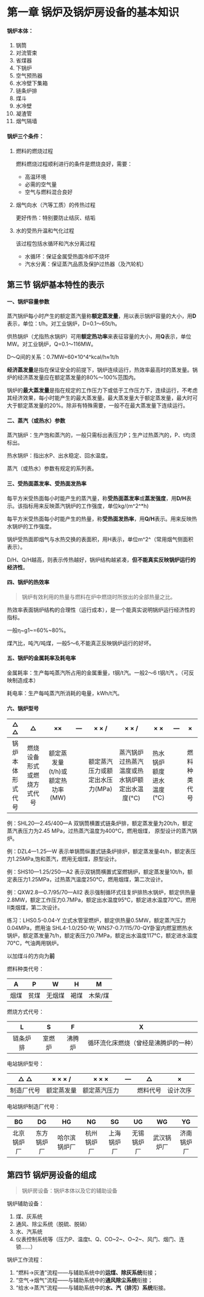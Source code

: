 # 第一章 锅炉及锅炉房设备的基本知识

#### 锅炉本体：

1. 锅筒
2. 对流管束
3. 省煤器
4. 下锅炉
5. 空气预热器
6. 水冷壁下集箱
7. 链条炉排
8. 煤斗
9. 水冷壁
10. 凝渣管
11. 烟气隔墙

#### 锅炉三个条件：

1. 燃料的燃烧过程

   燃料燃烧过程顺利进行的条件是燃烧良好，需要：

   * 高温环境
   * 必需的空气量
   * 空气与燃料混合良好

2. 烟气向水（汽等工质）的传热过程

   更好传热：特别要防止结灰、结垢

3. 水的受热升温和气化过程

   该过程包括水循环和汽水分离过程

   * 水循环：保证金属受热面冷却不烧坏
   * 汽水分离：保证蒸汽品质及保护过热器（及汽轮机）

## 第三节 锅炉基本特性的表示

#### 一、锅炉容量参数

蒸汽锅炉每小时产生的额定蒸汽量称**额定蒸发量**，用以表示锅炉容量的大小，用**D**表示，单位：t/h。对工业锅炉，D=0.1～65t/h。

供热锅炉（尤指热水锅炉）可用**额定热功率**来表征容量的大小，用**Q**表示，单位MW。对工业锅炉，Q=0.1～116MW。

D～Q间的关系：0.7MW=60&times;10^4^kcal/h&approx;1t/h

**经济蒸发量**是指在保证安全的前提下，锅炉连续运行，热效率最高时的蒸发量。锅炉的经济蒸发量应在额定蒸发量的80%～100%范围内。

锅炉的**最大蒸发量**是指在规定的工作压力下或低于工作压力下，连续运行，不考虑其经济效果，每小时能产生的最大蒸发量。最大蒸发量大于额定蒸发量，最大时可大于额定蒸发量的20%。除非有特殊需要，一般不在最大蒸发量下连续运行。

#### 二、蒸汽（或热水）参数

蒸汽锅炉：生产饱和蒸汽的，一般只需标出表压力P；生产过热蒸汽的，P、t均须标出。

热水锅炉：指出水P、出水稳定、回水温度。

蒸汽（或热水）参数有规定的系列表。

#### 三、受热面蒸发率、受热面发热率

每平方米受热面每小时能产生的蒸汽量，称**受热面蒸发率**或**蒸发强度**，用**D/H**表示。该指标用来反映蒸汽锅炉的工作强度，单位kg/(m^2^*h)

每平方米受热面每小时能产生的热量，称**受热面发热率**，用**Q/H**表示。用来反映热水锅炉的工作强度。

锅炉受热面即烟气与水热交换的表面积，用H表示，单位m^2^（常用烟气侧面积表示）。

D/H、Q/H越高，则表示传热越好，锅炉结构越紧凑，**但不能真实反映锅炉运行的经济性**。

#### 四、锅炉的热效率

> 锅炉有效利用的热量与燃料在炉中燃烧时所放出的全部热量之比。

热效率表面锅炉结构的合理性（运行成本），是一个能真实说明锅炉运行经济性的指标。

一般&eta;~g1~=60%~80%。

煤汽比，吨汽/吨煤，一般5～6,不能真正反映锅炉运行的好坏。

#### 五、锅炉的金属耗率及耗电率

金属耗率：生产每吨蒸汽所占用的金属重量，t钢/t汽。一般2～6 t钢/t汽 。（可反映制造成本）

耗电率：生产每吨蒸汽所消耗的电量，kWh/t汽。

#### 六、锅炉型号

|       △ △        |             △              |               ××                |  —   |              × × /              |                     × × /                      |           × ×            |  —   |      ×       |
| :--------------: | :------------------------: | :-----------------------------: | :--: | :-----------------------------: | :--------------------------------------------: | :----------------------: | :--: | :----------: |
| 锅炉本体形式代号 | 燃烧设备形式或燃烧方式代号 | 额定蒸发量(t/h)或额定热功率(MW) |      | 额定蒸汽压力或额定出水压力(MPa) | 蒸汽锅炉过热蒸汽温度或热水锅炉额定出水温度(°C) | 热水锅炉额度进水温度(°C) |      | 燃料种类代号 |

例：SHL20—2.45/400—A
双锅筒横置式链条炉排，额定蒸发量为20t/h，额定蒸汽表压力为2.45 MPa，过热蒸汽温度为400°C，燃用烟煤，
原型设计的蒸汽锅炉。

例：DZL4—1.25—W
表示单锅筒纵置式链条炉排炉，额定蒸发量4t/h，额定表压力1.25MPa,饱和蒸汽，燃用无烟煤，原型设计。

例：SHS10—1.25/250—A2
表示双锅筒横置式室燃锅炉，额定蒸发量10t/h，额定表压力1.25MPa，过热蒸汽温度250°C，燃用烟煤，第二次设计。

例：QXW2.8—0.7/95/70—AII2
表示强制循环式往复炉排热水锅炉，额定供热量2.8MW，额定工作压力0.7MPa，额定出水温度95°C，额定进水温度70°C。燃用II类烟煤，第二次设计。

练习：LHS0.5-0.04-Y 立式水管室燃炉，额定供热量0.5MW，额定蒸汽压力0.04MPa，燃用油
SHL4-1.0/250-W;
WNS7-0.7/115/70-QY卧室内燃室燃热水锅炉，额定蒸发量7t/h，额定表压力0.7MPa，额定出水温度117°C，额定进水温度70°C，气油两用锅炉。

以加煤斗的方向为**前**

燃料种类代号：

|  A   |  P   |   W    |  H   |    M    |
| :--: | :--: | :----: | :--: | :-----: |
| 烟煤 | 贫煤 | 无烟煤 | 褐煤 | 木柴/煤 |

燃烧方式代号：

|    L     |   S    |   F    |                  X                   |
| :------: | :----: | :----: | :----------------------------------: |
| 链条炉排 | 室燃炉 | 沸腾炉 | 循环流化床燃烧（曾经是沸腾炉的一种） |

电站锅炉型号：

|    △ △     |  × × × /   |    × × ×     |  —   |    △     |    ×     |
| :--------: | :--------: | :----------: | :--: | :------: | :------: |
| 制造厂代号 | 额定蒸发量 | 额定蒸汽压力 |      | 燃料代号 | 设计次序 |

电站锅炉制造厂代号：

|     BG     |     DG     |      HG      |     NG     |     SG     |     UG     |     WG     |     YG     |
| :--------: | :--------: | :----------: | :--------: | :--------: | :--------: | :--------: | :--------: |
| 北京锅炉厂 | 东方锅炉厂 | 哈尔滨锅炉厂 | 杭州锅炉厂 | 上海锅炉厂 | 无锡锅炉厂 | 武汉锅炉厂 | 济南锅炉厂 |

## 第四节 锅炉房设备的组成

> 锅炉房设备：锅炉本体以及它的辅助设备

锅炉辅助设备：

1. 煤、灰系统
2. 通风、除尘系统（脱硫、脱硝）
3. 水、汽系统
4. 仪表控制系统等（压力P、温度t、Q、CO~2~、O~2~、风门、烟门、连锁……）

锅炉工作流程：

1. “燃料&rarr;灰渣”流程——与辅助系统中的**运煤、除灰系统**衔接；
2. “空气&rarr;烟气”流程——与辅助系统中的**通风除尘系统**衔接；
3. “给水&rarr;蒸汽”流程——与辅助系统中的**水、汽（排污）系统**衔接。